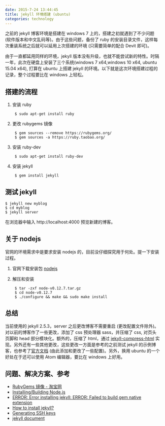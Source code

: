 ```yaml
---
date: 2015-7-24 13:44:45
title: jekyll 环境搭建 (ubuntu)
categories: technology
---
```


之前的 jekyll 博客环境是搭建在 windows 7 上的，搭建之初就遇到了不少问题 (软件版本和中文乱码等)。由于这些问题，备份了 ruby 的安装目录文件，这样每次重装系统之后就可以延用上次搭建的环境 (只需要简单的配合 Devit 即可)。

由于一直都延用同样的环境，jekyll 版本没有升级，也就不能尝试新的特性。时隔一年，此次在硬盘上安装了三个系统(windows 7 x64,windows 10 x64, ubuntu 15.04 x64), 打算在 ubuntu 上搭建 jekyll 的环境。以下就是这次环境搭建过程的记录，整个过程要比在 windows 上轻松。

## 搭建的流程

1. 安装 ruby

        $ sudo apt-get install ruby

2. 更改 rubygems 镜像

        $ gem sources --remove https://rubygems.org/
        $ gem sources -a https://ruby.taobao.org/

3. 安装 ruby-dev

        $ sudo apt-get install ruby-dev

4. 安装 jekyll

        $ gem install jekyll

## 测试 jekyll

    $ jekyll new myblog
    $ cd myblog
    $ jekyll server

在浏览器中输入 http://localhost:4000 预览新建的博客。

## 关于 nodejs

官网的环境需求中是要求安装 nodejs 的，目前没仔细探究用于何处。提一下安装过程。

1. 官网下载安装包 [nodejs](https://nodejs.org/)
2. 解压和安装

        $ tar -zxf node-v0.12.7.tar.gz
        $ cd node-v0.12.7
        $ ./configure && make && sudo make install

## 总结

当前使用的 jekyll 2.5.3，server 之后更改博客不需要重启 (更改配置文件除外)。对以前的博客作了一些更改，添加了 css 预处理器 sass，并压缩了 css, 对页头页脚和 head 部分模块化。额外的，压缩了 html，通过 [jekyll-compress-html](https://github.com/penibelst/jekyll-compress-html) 实现。另外还有一些其他更改，这些更改一方面是参考的之前测试 jekyll 的示例博客，也参考了[官方文档](http://jekyllrb.com/docs/home/) (由此添加和更改了一些配置)。另外，换用 ubuntu 的一个好处在于还可以使用 Atom 编辑器，要比在 windows 上好用。

## 问题、解决方案、参考

- [RubyGems 镜像 - 淘宝网](http://ruby.taobao.org/)
- [Installing/Building Node.js](https://github.com/joyent/node/wiki/Installation#installing-on-linux)
- [ERROR: Error installing jekyll: ERROR: Failed to build gem native extension](http://stackoverflow.com/questions/22460117/error-error-installing-jekyll-error-failed-to-build-gem-native-extension)
- [How to install jekyll?](http://askubuntu.com/questions/305884/how-to-install-jekyll)
- [Generating SSH keys](https://help.github.com/articles/generating-ssh-keys/)
- [jekyll document](http://jekyllrb.com/docs/home/)
